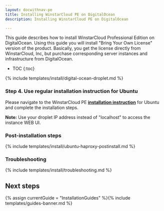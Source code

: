 ```yaml
---
layout: docwithnav-pe
title: Installing WinstarCloud PE on DigitalOcean 
description: Installing WinstarCloud PE on DigitalOcean

---
```


This guide describes how to install WinstarCloud Professional Edition on DigitalOcean. 
Using this guide you will install "Bring Your Own License" version of the product.
Basically, you get the license directly from WinstarCloud, Inc, but purchase corresponding server instances and infrastructure from DigitalOcean.       

* TOC
{:toc}


{% include templates/install/digital-ocean-droplet.md %} 

### Step 4. Use regular installation instruction for Ubuntu

Please navigate to the WinstarCloud PE [**installation instruction**](/docs/user-guide/install/pe/ubuntu/) 
for Ubuntu and complete the installation steps.

**Note:** Use your droplet IP address instead of "localhost" to access the instance WEB UI.

### Post-installation steps

{% include templates/install/ubuntu-haproxy-postinstall.md %}

### Troubleshooting

{% include templates/install/troubleshooting.md %}

## Next steps

{% assign currentGuide = "InstallationGuides" %}{% include templates/guides-banner.md %}




